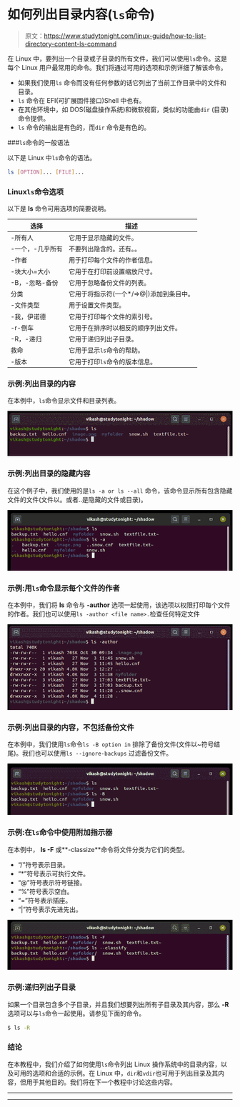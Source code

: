 # 如何列出目录内容(`ls`命令)

> 原文：<https://www.studytonight.com/linux-guide/how-to-list-directory-content-ls-command>

在 Linux 中，要列出一个目录或子目录的所有文件，我们可以使用`ls`命令。这是每个 Linux 用户最常用的命令。我们将通过可用的选项和示例详细了解该命令。

*   如果我们使用`ls` 命令而没有任何参数的话它列出了当前工作目录中的文件和目录。
*   `ls` 命令在 EFI(可扩展固件接口)Shell 中也有。
*   在其他环境中，如 DOS(磁盘操作系统)和微软视窗，类似的功能由`dir` (目录)命令提供。
*   `ls` 命令的输出是有色的，而`dir` 命令是有色的。

###`ls`命令的一般语法

以下是 Linux 中`ls`命令的语法。

```sh
ls [OPTION]... [FILE]...
```

### Linux`ls`命令选项

以下是 **ls** 命令可用选项的简要说明。

| 选择 | 描述 |
| --- | --- |
| -所有人 | 它用于显示隐藏的文件。 |
| -一个，-几乎所有 | 不要列出隐含的。还有。。 |
| -作者 | 用于打印每个文件的作者信息。 |
| -块大小=大小 | 它用于在打印前设置缩放尺寸。 |
| -B，-忽略-备份 | 它用于忽略备份文件的列表。 |
| 分类 | 它用于将指示符(一个*/=>@&#124;)添加到条目中。 |
| -文件类型 | 用于设置文件类型。 |
| -我，伊诺德 | 它用于打印每个文件的索引号。 |
| -r-倒车 | 它用于在排序时以相反的顺序列出文件。 |
| -R，-递归 | 它用于递归列出子目录。 |
| 救命 | 它用于显示`ls`命令的帮助。 |
| -版本 | 它用于打印`ls`命令的版本信息。 |

### 示例:列出目录的内容

在本例中，`ls`命令显示文件和目录列表。

![ls command](img/712dc7173aacfc11b0c0b5b7a63bfe0d.png)

### 示例:列出目录的隐藏内容

在这个例子中，我们使用的是`ls -a or ls --all` 命令，该命令显示所有包含隐藏文件的文件(文件以。或者..是隐藏的文件或目录)。

![ls command](img/d7b934cc11a638863c4b16f464ba7fc3.png)

### 示例:用`ls`命令显示每个文件的作者

在本例中，我们将 **ls** 命令与 **-author** 选项一起使用，该选项以权限打印每个文件的作者。我们也可以使用`ls -author <file name>.`检查任何特定文件

![ls command](img/ca78248d7cd380af64683590b272d21d.png)

### 示例:列出目录的内容，不包括备份文件

在本例中，我们使用`ls`命令`ls -B option in` 排除了备份文件(文件以~符号结尾)。我们也可以使用`ls --ignore-backups` 过滤备份文件。

![ls command](img/0f0af9699ba315e7a2025a222341d738.png)

### 示例:在`ls`命令中使用附加指示器

在本例中， **ls -F** 或**-classize**命令将文件分类为它们的类型。

*   “/”符号表示目录。
*   “*”符号表示可执行文件。
*   “@”符号表示符号链接。
*   “%”符号表示空白。
*   “=”符号表示插座。
*   “|”符号表示先进先出。

![](img/b6a6d1c5f515e6b5f1f519e6a68bac17.png)

### 示例:递归列出子目录

如果一个目录包含多个子目录，并且我们想要列出所有子目录及其内容，那么 **-R** 选项可以与`ls`命令一起使用。请参见下面的命令。

```sh
$ ls -R
```

### 结论

在本教程中，我们介绍了如何使用`ls`命令列出 Linux 操作系统中的目录内容，以及可用的选项和合适的示例。在 Linux 中，`dir`和`vdir`也可用于列出目录及其内容，但用于其他目的。我们将在下一个教程中讨论这些内容。

* * *

* * *